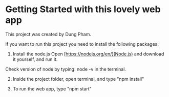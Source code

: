 # Getting Started with this lovely web app 

This project was created by Dung Pham.

If you want to run this project you need to install the following packages:


1. Install the node.js
Open [https://nodejs.org/en/](Node.js) and download it yourself, and run it.

Check version of node by typing: node -v in the terminal.

2. Inside the project folder, open terminal, and type "npm install"

3. To run the web app, type "npm start"
